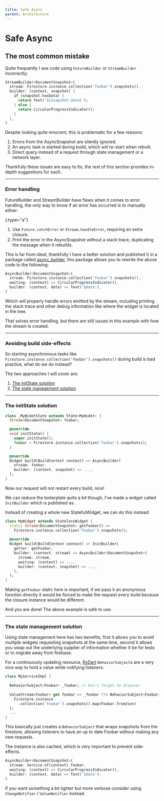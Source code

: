 ```yaml
---
title: Safe Async
parent: Architecture
---
```


# Safe Async

## The most common mistake

Quite frequently I see code using `FutureBuilder` or `StreamBuilder` incorrectly:

```dart
StreamBuilder<DocumentSnapshot>(
  stream: Firestore.instance.collection('foobar').snapshots(),
  builder: (context, snapshot) {
    if (snapshot.hasData) {
      return Text('${snapshot.data}');
    } else {
      return CircularProgressIndicator();
    }
  },
)
```

Despite looking quite innocent, this is problematic for a few reasons:

1. Errors from the AsyncSnapshot are silently ignored.
2. An async task is started during build, which will re-start when rebuilt.
3. Direct query instead of a request through state management or a network layer.

Thankfully these issues are easy to fix, the rest of this section provides in-depth suggestions for each.

---

### Error handling

FutureBuilder and StreamBuilder have flaws when it comes to error handling, the only way to know if an error has
occurred is to manually either:

{:type="a"}
1. Use `Future.catchError` or `Stream.handleError`, requiring an extra closure.
2. Print the error in the AsyncSnapshot without a stack trace, duplicating the message when it rebuilds.

This is far from ideal, thankfully I have a better solution and published it in a package called
[async_builder](https://pub.dev/packages/async_builder), this package allows you to rewrite the above code to the following:

```dart
AsyncBuilder<DocumentSnapshot>(
  stream: Firestore.instance.collection('foobar').snapshots(),
  waiting: (context) => CircularProgressIndicator(),
  builder: (context, data) => Text('$data'),
)
```

Which will properly handle errors emitted by the stream, including printing the stack trace and other debug information
like where the widget is located in the tree.

That solves error handling, but there are still issues in this example with how the stream is created.

---

### Avoiding build side-effects

So starting asynchronous tasks like `Firestore.instance.collection('foobar').snapshots()` during build is bad practice,
what do we do instead?

The two approaches I will cover are:

1. [The initState solution](#the-initstate-solution)
2. [The state management solution](#the-state-management-solution)

---

### The initState solution

```dart
class _MyWidetState extends State<MyWidet> {
  Stream<DocumentSnapshot> foobar;

  @override
  void initState() {
    super.initState();
    foobar = Firestore.instance.collection('foobar').snapshots();
  }

  @override
  Widget build(BuildContext context) => AsyncBuilder(
    stream: foobar,
    builder: (context, snapshot) => ...,
  );
}
```

Now our request will not restart every build, nice!

We can reduce the boilerplate quite a bit though, I've made a widget called `InitBuilder` which is published as
.

Instead of creating a whole new StatefulWidget, we can do this instead:

```dart
class MyWidget extends StatelessWidget {
  static Stream<DocumentSnapshot> getFoobar() =>
    Firestore.instance.collection('foobar').snapshots();
  
  @override
  Widget build(BuildContext context) => InitBuilder(
    getter: getFoobar,
    builder: (context, stream) => AsyncBuilder<DocumentSnapshot>(
      stream: stream,
      waiting: (context) => ...,
      builder: (context, snapshot) => ...,
    ),
  );
}
```

Making `getFoobar` static here is important, if we pass it an anonymous function directly it would be forced to make
the request every build because the closure instance would be different.

And you are done! The above example is safe to use.

---

### The state management solution

Using state management here has two benefits, first it allows you to avoid multiple widgets requesting snapshots at the
same time, second it allows you swap out the underlying supplier of information whether it be for tests or to migrate
away from firebase.

For a continuously updating resource, [RxDart](https://pub.dev/packages/rxdart) `BehaviorSubject`s are a very nice way
to hold a value while notifying listeners:

```dart
class MyServiceImpl {
  ...
  BehaviorSubject<Foobar> _foobar; // Don't forget to dispose!
  
  ValueStream<Foobar> get foobar => _foobar ??= BehaviorSubject<Foobar>()..addStream(
    Firestore.instance
      .collection('foobar').snapshots().map(Foobar.fromJson)
  );
  ...
}
```

This basically just creates a `BehaviorSubject` that wraps snapshots from the firestore, allowing listeners to have an
up to date Foobar without making any new requests.

The instance is also cached, which is very important to prevent side-effects.

```dart
AsyncBuilder<DocumentSnapshot>(
  stream: Service.of(context).foobar,
  waiting: (context) => CircularProgressIndicator(),
  builder: (context, data) => Text('$data'),
)
```

If you want something a bit lighter but more verbose consider using `ChangeNotifier` / `ValueNotifier` instead.

